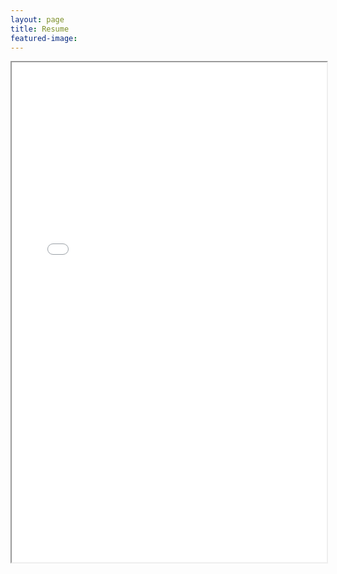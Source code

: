 ```yaml
---
layout: page
title: Resume
featured-image:
---
```


<iframe src="/Jitosho_CV.pdf" width="100%" height="800px"></iframe>
